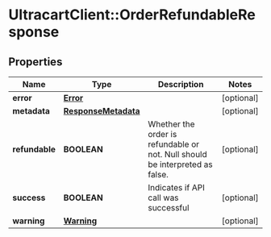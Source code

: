 # UltracartClient::OrderRefundableResponse

## Properties
Name | Type | Description | Notes
------------ | ------------- | ------------- | -------------
**error** | [**Error**](Error.md) |  | [optional] 
**metadata** | [**ResponseMetadata**](ResponseMetadata.md) |  | [optional] 
**refundable** | **BOOLEAN** | Whether the order is refundable or not.  Null should be interpreted as false. | [optional] 
**success** | **BOOLEAN** | Indicates if API call was successful | [optional] 
**warning** | [**Warning**](Warning.md) |  | [optional] 


